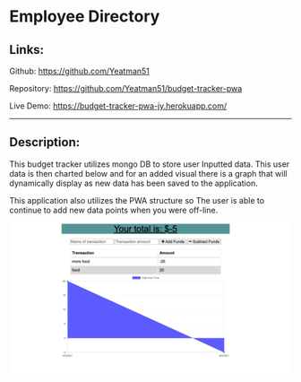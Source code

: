 # Employee Directory

## Links:

Github: https://github.com/Yeatman51

Repository: https://github.com/Yeatman51/budget-tracker-pwa

Live Demo: https://budget-tracker-pwa-jy.herokuapp.com/

---

## Description:

This budget tracker utilizes mongo DB to store user Inputted data. This user data is then charted below and for an added visual there is a graph that will dynamically display as new data has been saved to the application.

This application also utilizes the PWA structure so The user is able to continue to add new data points when you were off-line.


![Budget Tracker Graph](img/budget-tracker.png)